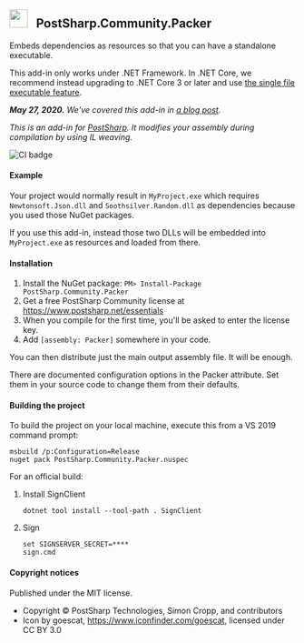 ## <img src="icon.png" width="32"> &nbsp; PostSharp.Community.Packer 
Embeds dependencies as resources so that you can have a standalone executable.

This add-in only works under .NET Framework. In .NET Core, we recommend instead upgrading to .NET Core 3 or later and use [the single file executable feature](https://docs.microsoft.com/en-us/dotnet/core/whats-new/dotnet-core-3-0#single-file-executables). 

***May 27, 2020.** We've covered this add-in in [a blog post](https://www.postsharp.net/blog/post/Pack-your-NET-program-to-a-single-exe-file-with-PostSharp-Community).*

*This is an add-in for [PostSharp](https://postsharp.net). It modifies your assembly during compilation by using IL weaving.*

![CI badge](https://github.com/postsharp/PostSharp.Community.Packer/workflows/Full%20Pipeline/badge.svg)

#### Example

Your project would normally result in `MyProject.exe` which requires `Newtonsoft.Json.dll` and `Soothsilver.Random.dll` as dependencies because you used those NuGet packages.

If you use this add-in, instead those two DLLs will be embedded into `MyProject.exe` as resources and loaded from there. 

#### Installation 

1. Install the NuGet package: `PM> Install-Package PostSharp.Community.Packer`
2. Get a free PostSharp Community license at https://www.postsharp.net/essentials
3. When you compile for the first time, you'll be asked to enter the license key.
4. Add `[assembly: Packer]` somewhere in your code.

You can then distribute just the main output assembly file. It will be enough.

There are documented configuration options in the Packer attribute. Set them in your source code to change them from their defaults.

#### Building the project

To build the project on your local machine, execute this from a VS 2019 command prompt:

```
msbuild /p:Configuration=Release
nuget pack PostSharp.Community.Packer.nuspec
```

For an official build:

1. Install SignClient
    ```
    dotnet tool install --tool-path . SignClient
    ```

2. Sign
   ```
   set SIGNSERVER_SECRET=****
   sign.cmd
   ```


#### Copyright notices

Published under the MIT license.

* Copyright © PostSharp Technologies, Simon Cropp, and contributors 
* Icon by goescat, https://www.iconfinder.com/goescat, licensed under CC BY 3.0
